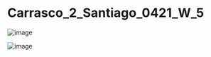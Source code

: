 # Carrasco_2_Santiago_0421_W_5

![image](https://github.com/user-attachments/assets/cc5bae8a-2612-44d6-9370-1f903e542126)



![image](https://github.com/user-attachments/assets/3f199ef9-c83b-495d-a5b0-541dc251970f)
